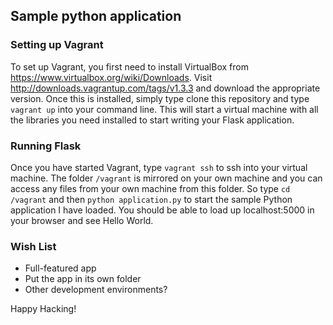 ## Sample python application

### Setting up Vagrant

To set up Vagrant, you first need to install VirtualBox
from https://www.virtualbox.org/wiki/Downloads.  Visit
http://downloads.vagrantup.com/tags/v1.3.3 and download the appropriate
version. Once this is installed, simply type clone this repository and  type
`vagrant up` into your command line.  This will start a virtual machine with
all the libraries you need installed to start writing your Flask application.

### Running Flask

Once you have started Vagrant, type `vagrant ssh` to ssh into your virtual
machine.  The folder `/vagrant` is mirrored on your own machine and you can
access any files from your  own machine from this folder.  So type
`cd /vagrant` and then `python application.py` to start the sample Python
application I have loaded.  You should be able to load up localhost:5000 in
your browser and see Hello World.

### Wish List

* Full-featured app
* Put the app in its own folder
* Other development environments?

Happy Hacking!
